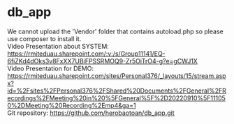 # db_app
We cannot upload the 'Vendor' folder that contains autoload.php so please use composer to install it.
<br/>
Video Presentation about SYSTEM: https://rmiteduau.sharepoint.com/:v:/s/Group11141/EQ-6fiZKd4dOks3v8FxXX7UBiFPSSRMOQ9-Zr5OiTrO4-g?e=gCWJ1X
<br/>
Video Presentation for DEMO: https://rmiteduau.sharepoint.com/sites/Personal376/_layouts/15/stream.aspx?id=%2Fsites%2FPersonal376%2FShared%20Documents%2FGeneral%2FRecordings%2FMeeting%20in%20%5FGeneral%5F%2D20220910%5F111050%2DMeeting%20Recording%2Emp4&ga=1
<br/>
Git repository: https://github.com/herobaotoan/db_app.git
